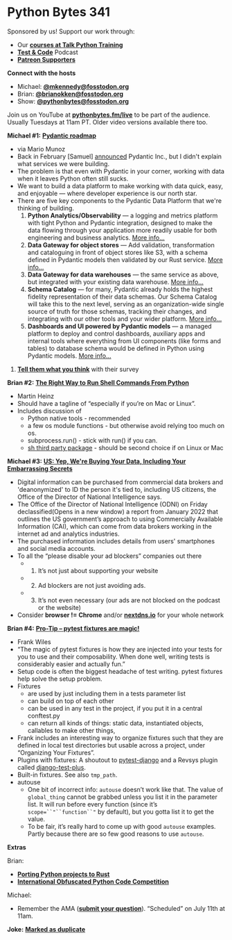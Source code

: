 # Python Bytes 341

Sponsored by us! Support our work through:

- Our [**courses at Talk Python Training**](https://training.talkpython.fm/)
- [**Test & Code**](https://testandcode.com/) Podcast
- [**Patreon Supporters**](https://www.patreon.com/pythonbytes)

**Connect with the hosts**

- Michael: [**@mkennedy@fosstodon.org**](https://fosstodon.org/@mkennedy)
- Brian: [**@brianokken@fosstodon.org**](https://fosstodon.org/@brianokken)
- Show: [**@pythonbytes@fosstodon.org**](https://fosstodon.org/@pythonbytes)

Join us on YouTube at [**pythonbytes.fm/live**](https://pythonbytes.fm/stream/live) to be part of the audience. Usually Tuesdays at 11am PT. Older video versions available there too.

**Michael #1:** [**Pydantic roadmap**](https://pydantic.dev/roadmap/)

- via Mario Munoz
- Back in February [Samuel] [announced](https://pydantic.dev/announcement/) Pydantic Inc., but I didn't explain what services we were building.
- The problem is that even with Pydantic in your corner, working with data when it leaves Python often still sucks.
- We want to build a data platform to make working with data quick, easy, and enjoyable — where developer experience is our north star.
- There are five key components to the Pydantic Data Platform that we're thinking of building.
    1. **Python Analytics/Observability** — a logging and metrics platform with tight Python and Pydantic integration, designed to make the data flowing through your application more readily usable for both engineering and business analytics. [More info...](https://pydantic.dev/roadmap/#3-1-analyticsobservability-for-python)
    2. **Data Gateway for object stores** — Add validation, transformation and cataloguing in front of object stores like S3, with a schema defined in Pydantic models then validated by our Rust service. [More info...](https://pydantic.dev/roadmap/#3-2-data-gateway-for-object-stores)
    3. **Data Gateway for data warehouses** — the same service as above, but integrated with your existing data warehouse. [More info...](https://pydantic.dev/roadmap/#3-3-data-gateway-for-data-warehouses)
    4. **Schema Catalog** — for many, Pydantic already holds the highest fidelity representation of their data schemas. Our Schema Catalog will take this to the next level, serving as an organization-wide single source of truth for those schemas, tracking their changes, and integrating with our other tools and your wider platform. [More info...](https://pydantic.dev/roadmap/#3-4-schema-catalog)
    5. **Dashboards and UI powered by Pydantic models** — a managed platform to deploy and control dashboards, auxiliary apps and internal tools where everything from UI components (like forms and tables) to database schema would be defined in Python using Pydantic models. [More info...](https://pydantic.dev/roadmap/#3-5-dashboards-and-ui-powered-by-pydantic-models)
1. [**Tell them what you think**](https://forms.gle/cMbLXNUxdgG2DeSv6) with their survey

**Brian #2:** [**The Right Way to Run Shell Commands From Python**](https://martinheinz.dev/blog/98)

- Martin Heinz
- Should have a tagline of “especially if you’re on Mac or Linux”.
- Includes discussion of
    - Python native tools - recommended
    - a few os module functions - but otherwise avoid relying too much on os.
    - subprocess.run() - stick with run() if you can.
    - [sh third party package](https://amoffat.github.io/sh/) - should be second choice if on Linux or Mac

**Michael #3:** [**US: Yep, We're Buying Your Data, Including Your Embarrassing Secrets**](https://www.pcmag.com/news/us-yes-were-buying-data-on-us-citizens-including-their-embarrassing-secrets)

- Digital information can be purchased from commercial data brokers and 'deanonymized' to ID the person it's tied to, including US citizens, the Office of the Director of National Intelligence says.
- The Office of the Director of National Intelligence (ODNI) on Friday declassified(Opens in a new window) a report from January 2022 that outlines the US government’s approach to using Commercially Available Information (CAI), which can come from data brokers working in the internet ad and analytics industries. 
- The purchased information includes details from users' smartphones and social media accounts.
- To all the “please disable your ad blockers” companies out there
    - 1) It’s not just about supporting your website
    - 2) Ad blockers are not just avoiding ads.
    - 3) It’s not even necessary (our ads are not blocked on the podcast or the website)
- Consider **browser != Chrome** and/or [**nextdns.io**](https://nextdns.io/?from=a743zhpr) for your whole network

**Brian #4:** [**Pro-Tip – pytest fixtures are magic!**](https://www.revsys.com/tidbits/pytest-fixtures-are-magic)

- Frank Wiles
- “The magic of pytest fixtures is how they are injected into your tests for you to use and their composability. When done well, writing tests is considerably easier and actually fun.”
- Setup code is often the biggest headache of test writing. pytest fixtures help solve the setup problem.
- Fixtures 
    - are used by just including them in a tests parameter list
    - can build on top of each other
    - can be used in any test in the project, if you put it in a central conftest.py
    - can return all kinds of things: static data, instantiated objects, callables to make other things, 
- Frank includes an interesting way to organize fixtures such that they are defined in local test directories but usable across a project, under “Organizing Your Fixtures”.
- Plugins with fixtures: A shoutout to [pytest-django](https://pytest-django.readthedocs.io/en/latest/) and a Revsys plugin called [django-test-plus](https://github.com/revsys/django-test-plus).
- Built-in fixtures. See also `tmp_path`.
- autouse
    - One bit of incorrect info: `autouse` doesn’t work like that. The value of `global_thing` cannot be grabbed unless you list it in the parameter list. It will run before every function (since it’s `scope=``"``function``"`  by default), but you gotta list it to get the value.
    - To be fair, it’s really hard to come up with good `autouse` examples. Partly because there are so few good reasons to use `autouse`.

**Extras** 

Brian:

- [**Porting Python projects to Rust**](https://www.jelmer.uk/port-py-to-rust.html)
- [**International Obfuscated Python Code Competition**](https://pyobfusc.com/)

Michael:

- Remember the AMA ([**submit your question**](https://pythonbytes.fm/ama2023)). “Scheduled” on July 11th at 11am.

**Joke:** [**Marked as duplicate**](https://www.reddit.com/r/programminghumor/comments/13nls2h/every_time/)

